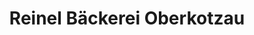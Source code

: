 ---
title: "Reinel Bäckerei Oberkotzau"
url: /oberkotzau/reinel-baeckerei-oberkotzau/
shop: Bäckerei
---